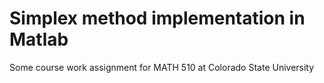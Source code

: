 # Simplex method implementation in Matlab

Some course work assignment for MATH 510 at Colorado State University
